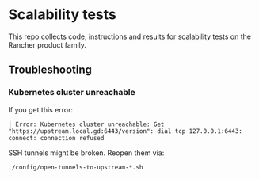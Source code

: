 # Scalability tests

This repo collects code, instructions and results for scalability tests on the Rancher product family.

## Troubleshooting

### Kubernetes cluster unreachable

If you get this error:
```
│ Error: Kubernetes cluster unreachable: Get "https://upstream.local.gd:6443/version": dial tcp 127.0.0.1:6443: connect: connection refused
```

SSH tunnels might be broken. Reopen them via:
```shell
./config/open-tunnels-to-upstream-*.sh
```
